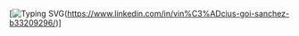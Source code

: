 [![Typing SVG](https://readme-typing-svg.herokuapp.com?font=MonoSpace&pause=1000&random=false&width=435&lines=Hey+There!+I'm+Vinicius👋)(https://www.linkedin.com/in/vin%C3%ADcius-goi-sanchez-b33209296/)]
